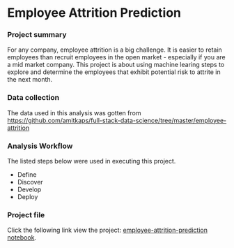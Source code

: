 # Employee Attrition Prediction

### Project summary 
For any company, employee attrition is a big challenge. It is easier to retain employees than recruit employees in the open market - especially if you are a mid market company. This project is about using machine learing steps to explore and determine the employees that exhibit potential risk to attrite in the next month.


### Data collection
The data used in this analysis was gotten from https://github.com/amitkaps/full-stack-data-science/tree/master/employee-attrition

### Analysis Workflow
The listed steps below were used in executing this project.

- Define
- Discover
- Develop
- Deploy

### Project file
Click the following link view the project:
[employee-attrition-prediction notebook](https://github.com/segunadelowo/employee-attrition-prediction/blob/master/develop/2018-11-19-SA-first-analysis.ipynb).
